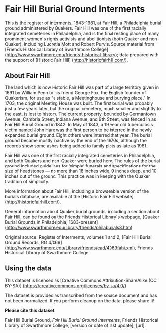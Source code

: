 # Fair Hill Burial Ground Interments
This is the register of interments, 1843-1981, at Fair Hill, a Philadelphia burial ground administered by Quakers. Fair Hill was one of the first racially integrated cemeteries in Philadelphia, and is the final resting place of many prominent women's rights activists and abolitionists (both Quaker and non-Quaker), including Lucretia Mott and Robert Purvis. Source material from [Friends Historical Library of Swarthmore College] (http://www.swarthmore.edu/friends-historical-library); data prepared with the support of [Historic Fair Hill] (http://historicfairhill.com/).

## About Fair Hill
The land which is now Historic Fair Hill was part of a large territory given in 1691 by William Penn to his friend George Fox, the English founder of Quakerism, for use as "a stable, a Meetinghouse and burying place." In 1703, the original Meeting House was built. The first burial was probably just a few years later, but the original cemetery, much smaller and slightly to the east, is lost to history. The current property, bounded by Germantown Avenue, Cambria Street, Indiana Avenue, and 9th Street, was fenced in as Fair Hill Burial Ground in 1842. In May of 1843, a 19 year old tuberculosis victim named John Hare was the first person to be interred in the newly expanded burial ground. Eight others were interred that year. The burial ground became mostly inactive by the end of the 1970s, although the records show some ashes being added to family plots as late as 1981.

Fair Hill was one of the first racially integrated cemeteries in Philadelphia, and both Quakers and non-Quaker were buried here. The rules of the burial ground included guidelines for ‘simple’ funerals and specifications for the size of headstones — no more than 18 inches wide, 9 inches deep, and 10 inches out of the ground. This practice was in keeping with the Quaker tradition of simplicity. 

More information about Fair Hill, including a browseable version of the burials database, are available at the [Historic Fair Hill website] (http://historicfairhill.com/).

General information about Quaker burial grounds, including a section about Fair Hill, can be found on the Friends Historical Library's webpage, [Quaker Burial Grounds in Philadelphia, 1683-present] (http://www.swarthmore.edu/library/friends/philaburials3.htm)

Original source: Register of Interments, volumes 1 and 2, [Fair Hill Burial Ground Records, RG 4/069] (http://www.swarthmore.edu/Library/friends/ead/4069fahi.xml), Friends Historical Library of Swarthmore College.

## Using the data
This dataset is licensed as [Creative Commons Attribution-ShareAlike (CC BY-SA)] (https://creativecommons.org/licenses/by-sa/4.0/)

The dataset is provided as transcribed from the source document and has not been normalized. If you perform cleanup on the data, please share it! 

**Please cite this dataset:**

Fair Hill Burial Ground, _Fair Hill Burial Ground Interments_, Friends Historical Library of Swarthmore College, [version or date of last update], [url].
